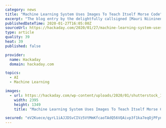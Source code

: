 ```yaml
---
category: news
title: "Machine Learning System Uses Images To Teach Itself Morse Code"
excerpt: "The blog entry by the delightfully callsigned [Mauri Niininen (AG1LE)] reads like a scientific paper, with good reason: [Mauri] really seems to know a thing or two about machine learning. His method uses curated training data to build a model, namely Morse snippets and their translations, as is the usual approach with such systems. But things ..."
publishedDateTime: 2020-01-27T16:05:00Z
sourceUrl: https://hackaday.com/2020/01/27/machine-learning-system-uses-images-to-teach-itself-morse-code/
type: article
quality: 39
heat: 39
published: false

provider:
  name: Hackaday
  domain: hackaday.com

topics:
  - AI
  - Machine Learning

images:
  - url: https://hackaday.com/wp-content/uploads/2020/01/shutterstock_1210526857.jpg
    width: 2395
    height: 1349
    title: "Machine Learning System Uses Images To Teach Itself Morse Code"

secured: "eV2Kuece/qyrL1iAJJDSvCIVz5VtMmKfcaoTAdQ56VQAivp3f1ka7eqOjPFyn9J0gM4ylyI+IA8qXN/Ad1Ji4mIaBNdYyY/ldk6dUhKsMeypYYo1gJLsqifTvFdVBR97Ue8f/Aoi7lryFmY1neZ4XJawOqZYozzn+6oGZJJqynvbmUGWc0snWwXzWCaTcOfKLeoKLpG3BWBftYihlialKApwpo2oagaQ86hZcn8Vh3qAiLRInKF8sysHKvcEm6FNh8uoymy8/fBLLcRkA+0Ndy3ep8QkWBZ5Lle094BGMbEq90xGfLmhyY8Xi2HTa9n3iyirKZg5XJUEjN46xxWtIkVDKP03ubafveD2q64M+zHfKFNLCSyPhiTB1ZSG/D6etGZEwMrQT/rdirjvmSFEvpesm6FhuLneSpYRwItxeUyGEF/jNP5exWS0aZWbrE1OPDB8Vp6IyGAYr8eFr24fxzZpj1Ty+Vkj8Nlz2WcbAS8=;GApNoUCGP0ku5Az2OxvMow=="
---
```


